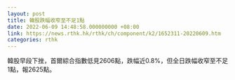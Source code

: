 ```yaml
---
layout: post
title: 韓股跌幅收窄至不足1點
date: 2022-06-09 14:48:58.000000000 +08:00
link: https://news.rthk.hk/rthk/ch/component/k2/1652311-20220609.htm
categories: rthk
---
```


韓股早段下挫，首爾綜合指數低見2606點，跌幅近0.8%，但全日跌幅收窄至不足1點，報2625點。
